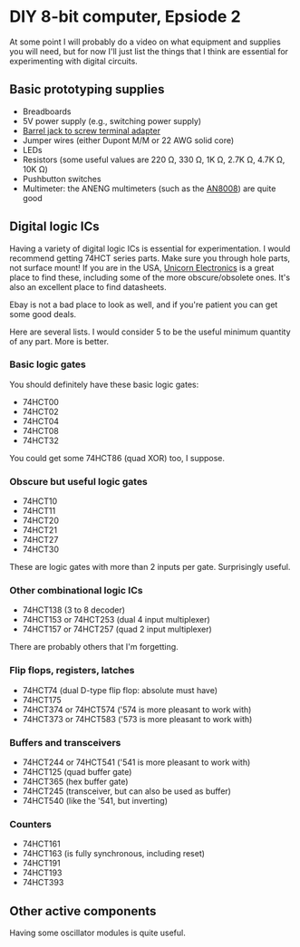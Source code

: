 # DIY 8-bit computer, Epsiode 2

At some point I will probably do a video on what equipment and supplies you will need, but for now I'll just list the things that I think are essential for experimenting with digital circuits.

## Basic prototyping supplies

* Breadboards
* 5V power supply (e.g., switching power supply)
* [Barrel jack to screw terminal adapter](https://www.amazon.com/JacobsParts-Female-Screw-Connector-Electronics/dp/B01N5TW5EQ)
* Jumper wires (either Dupont M/M or 22 AWG solid core)
* LEDs
* Resistors (some useful values are 220 Ω, 330 Ω, 1K Ω, 2.7K Ω, 4.7K Ω, 10K Ω)
* Pushbutton switches
* Multimeter: the ANENG multimeters (such as the [AN8008](https://www.amazon.com/ANENG-AN8008-Multimeter-Resistance-Capacitance/dp/B076GZK62B)) are quite good

## Digital logic ICs

Having a variety of digital logic ICs is essential for experimentation.  I would recommend getting 74HCT series parts.  Make sure you through hole parts, not surface mount!  If you are in the USA, [Unicorn Electronics](https://www.unicornelectronics.com/) is a great place to find these, including some of the more obscure/obsolete ones.  It's also an excellent place to find datasheets.

Ebay is not a bad place to look as well, and if you're patient you can get some good deals.

Here are several lists.  I would consider 5 to be the useful minimum quantity of any part.  More is better.

### Basic logic gates

You should definitely have these basic logic gates:

* 74HCT00
* 74HCT02
* 74HCT04
* 74HCT08
* 74HCT32

You could get some 74HCT86 (quad XOR) too, I suppose.

### Obscure but useful logic gates

* 74HCT10
* 74HCT11
* 74HCT20
* 74HCT21
* 74HCT27
* 74HCT30

These are logic gates with more than 2 inputs per gate.  Surprisingly useful.

### Other combinational logic ICs

* 74HCT138 (3 to 8 decoder)
* 74HCT153 or 74HCT253 (dual 4 input multiplexer)
* 74HCT157 or 74HCT257 (quad 2 input multiplexer)

There are probably others that I'm forgetting.

### Flip flops, registers, latches

* 74HCT74 (dual D-type flip flop: absolute must have)
* 74HCT175
* 74HCT374 or 74HCT574 ('574 is more pleasant to work with)
* 74HCT373 or 74HCT583 ('573 is more pleasant to work with)

### Buffers and transceivers

* 74HCT244 or 74HCT541 ('541 is more pleasant to work with)
* 74HCT125 (quad buffer gate)
* 74HCT365 (hex buffer gate)
* 74HCT245 (transceiver, but can also be used as buffer)
* 74HCT540 (like the '541, but inverting)

### Counters

* 74HCT161
* 74HCT163 (is fully synchronous, including reset)
* 74HCT191
* 74HCT193
* 74HCT393

## Other active components

Having some oscillator modules is quite useful.
